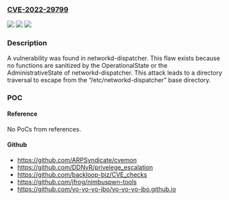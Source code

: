### [CVE-2022-29799](https://cve.mitre.org/cgi-bin/cvename.cgi?name=CVE-2022-29799)
![](https://img.shields.io/static/v1?label=Product&message=networkd-dispatcher&color=blue)
![](https://img.shields.io/static/v1?label=Version&message=uknown%20&color=brightgreen)
![](https://img.shields.io/static/v1?label=Vulnerability&message=CWE-22&color=brightgreen)

### Description

A vulnerability was found in networkd-dispatcher. This flaw exists because no functions are sanitized by the OperationalState or the AdministrativeState of networkd-dispatcher. This attack leads to a directory traversal to escape from the “/etc/networkd-dispatcher” base directory.

### POC

#### Reference
No PoCs from references.

#### Github
- https://github.com/ARPSyndicate/cvemon
- https://github.com/DDNvR/privelege_escalation
- https://github.com/backloop-biz/CVE_checks
- https://github.com/jfrog/nimbuspwn-tools
- https://github.com/yo-yo-yo-jbo/yo-yo-yo-jbo.github.io

